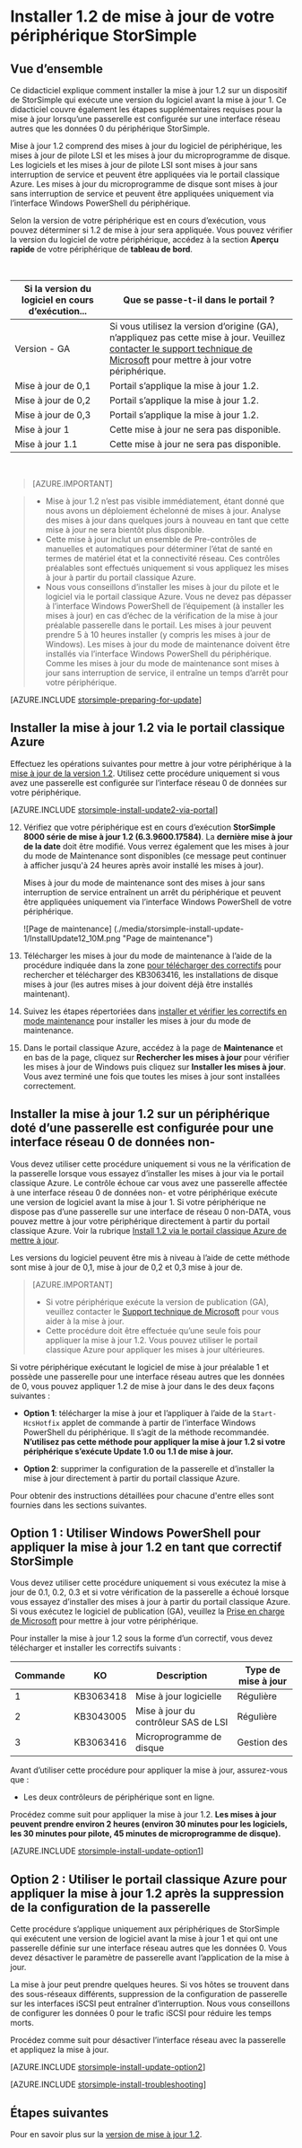 <properties
   pageTitle="Installer 1.2 de mise à jour de votre périphérique StorSimple | Microsoft Azure"
   description="Explique comment installer StorSimple 8000 série de mise à jour 1.2 sur votre périphérique de la gamme 8000 de StorSimple."
   services="storsimple"
   documentationCenter="NA"
   authors="alkohli"
   manager="carmonm"
   editor="" />
<tags
   ms.service="storsimple"
   ms.devlang="NA"
   ms.topic="article"
   ms.tgt_pltfrm="NA"
   ms.workload="TBD"
   ms.date="08/22/2016"
   ms.author="alkohli" />

# <a name="install-update-12-on-your-storsimple-device"></a>Installer 1.2 de mise à jour de votre périphérique StorSimple

## <a name="overview"></a>Vue d’ensemble

Ce didacticiel explique comment installer la mise à jour 1.2 sur un dispositif de StorSimple qui exécute une version du logiciel avant la mise à jour 1. Ce didacticiel couvre également les étapes supplémentaires requises pour la mise à jour lorsqu’une passerelle est configurée sur une interface réseau autres que les données 0 du périphérique StorSimple.

Mise à jour 1.2 comprend des mises à jour du logiciel de périphérique, les mises à jour de pilote LSI et les mises à jour du microprogramme de disque. Les logiciels et les mises à jour de pilote LSI sont mises à jour sans interruption de service et peuvent être appliquées via le portail classique Azure. Les mises à jour du microprogramme de disque sont mises à jour sans interruption de service et peuvent être appliquées uniquement via l’interface Windows PowerShell du périphérique.

Selon la version de votre périphérique est en cours d’exécution, vous pouvez déterminer si 1.2 de mise à jour sera appliquée. Vous pouvez vérifier la version du logiciel de votre périphérique, accédez à la section **Aperçu rapide** de votre périphérique de **tableau de bord**.

</br>

| Si la version du logiciel en cours d’exécution...   | Que se passe-t-il dans le portail ?                              |
|---------------------------------|--------------------------------------------------------------|
| Version - GA                    | Si vous utilisez la version d’origine (GA), n’appliquez pas cette mise à jour. Veuillez [contacter le support technique de Microsoft](storsimple-contact-microsoft-support.md) pour mettre à jour votre périphérique.|
| Mise à jour de 0,1                      | Portail s’applique la mise à jour 1.2.                                |
| Mise à jour de 0,2                      | Portail s’applique la mise à jour 1.2.                                |
| Mise à jour de 0,3                      | Portail s’applique la mise à jour 1.2.                                |
| Mise à jour 1                        | Cette mise à jour ne sera pas disponible.                           |
| Mise à jour 1.1                      | Cette mise à jour ne sera pas disponible.                           |

</br>

> [AZURE.IMPORTANT]

> -  Mise à jour 1.2 n’est pas visible immédiatement, étant donné que nous avons un déploiement échelonné de mises à jour. Analyse des mises à jour dans quelques jours à nouveau en tant que cette mise à jour ne sera bientôt plus disponible.
> - Cette mise à jour inclut un ensemble de Pre-contrôles de manuelles et automatiques pour déterminer l’état de santé en termes de matériel état et la connectivité réseau. Ces contrôles préalables sont effectués uniquement si vous appliquez les mises à jour à partir du portail classique Azure.
> - Nous vous conseillons d’installer les mises à jour du pilote et le logiciel via le portail classique Azure. Vous ne devez pas dépasser à l’interface Windows PowerShell de l’équipement (à installer les mises à jour) en cas d’échec de la vérification de la mise à jour préalable passerelle dans le portail. Les mises à jour peuvent prendre 5 à 10 heures installer (y compris les mises à jour de Windows). Les mises à jour du mode de maintenance doivent être installés via l’interface Windows PowerShell du périphérique. Comme les mises à jour du mode de maintenance sont mises à jour sans interruption de service, il entraîne un temps d’arrêt pour votre périphérique.

[AZURE.INCLUDE [storsimple-preparing-for-update](../../includes/storsimple-preparing-for-updates.md)]

## <a name="install-update-12-via-the-azure-classic-portal"></a>Installer la mise à jour 1.2 via le portail classique Azure

Effectuez les opérations suivantes pour mettre à jour votre périphérique à la [mise à jour de la version 1.2](storsimple-update1-release-notes.md). Utilisez cette procédure uniquement si vous avez une passerelle est configurée sur l’interface réseau 0 de données sur votre périphérique.

[AZURE.INCLUDE [storsimple-install-update2-via-portal](../../includes/storsimple-install-update2-via-portal.md)]

12. Vérifiez que votre périphérique est en cours d’exécution **StorSimple 8000 série de mise à jour 1.2 (6.3.9600.17584)**. La **dernière mise à jour de la date** doit être modifié. Vous verrez également que les mises à jour du mode de Maintenance sont disponibles (ce message peut continuer à afficher jusqu'à 24 heures après avoir installé les mises à jour).

    Mises à jour du mode de maintenance sont des mises à jour sans interruption de service entraînent un arrêt du périphérique et peuvent être appliquées uniquement via l’interface Windows PowerShell de votre périphérique.

    ![Page de maintenance] (./media/storsimple-install-update-1/InstallUpdate12_10M.png "Page de maintenance")

13. Télécharger les mises à jour du mode de maintenance à l’aide de la procédure indiquée dans la zone [pour télécharger des correctifs]( #to-download-hotfixes) pour rechercher et télécharger des KB3063416, les installations de disque mises à jour (les autres mises à jour doivent déjà être installés maintenant).

13. Suivez les étapes répertoriées dans [installer et vérifier les correctifs en mode maintenance](#to-install-and-verify-maintenance-mode-hotfixes) pour installer les mises à jour du mode de maintenance.

14. Dans le portail classique Azure, accédez à la page de **Maintenance** et en bas de la page, cliquez sur **Rechercher les mises à jour** pour vérifier les mises à jour de Windows puis cliquez sur **Installer les mises à jour**. Vous avez terminé une fois que toutes les mises à jour sont installées correctement.



## <a name="install-update-12-on-a-device-that-has-a-gateway-configured-for-a-non-data-0-network-interface"></a>Installer la mise à jour 1.2 sur un périphérique doté d’une passerelle est configurée pour une interface réseau 0 de données non-

Vous devez utiliser cette procédure uniquement si vous ne la vérification de la passerelle lorsque vous essayez d’installer les mises à jour via le portail classique Azure. Le contrôle échoue car vous avez une passerelle affectée à une interface réseau 0 de données non- et votre périphérique exécute une version de logiciel avant la mise à jour 1. Si votre périphérique ne dispose pas d’une passerelle sur une interface de réseau 0 non-DATA, vous pouvez mettre à jour votre périphérique directement à partir du portail classique Azure. Voir la rubrique [Install 1.2 via le portail classique Azure de mettre à jour](#install-update-1.2-via-the-azure-classic-portal).

Les versions du logiciel peuvent être mis à niveau à l’aide de cette méthode sont mise à jour de 0,1, mise à jour de 0,2 et 0,3 mise à jour de.


> [AZURE.IMPORTANT]
>
> - Si votre périphérique exécute la version de publication (GA), veuillez contacter le [Support technique de Microsoft](storsimple-contact-microsoft-support.md) pour vous aider à la mise à jour.
> - Cette procédure doit être effectuée qu’une seule fois pour appliquer la mise à jour 1.2. Vous pouvez utiliser le portail classique Azure pour appliquer les mises à jour ultérieures.

Si votre périphérique exécutant le logiciel de mise à jour préalable 1 et possède une passerelle pour une interface réseau autres que les données de 0, vous pouvez appliquer 1.2 de mise à jour dans le des deux façons suivantes :

- **Option 1**: télécharger la mise à jour et l’appliquer à l’aide de la `Start-HcsHotfix` applet de commande à partir de l’interface Windows PowerShell du périphérique. Il s’agit de la méthode recommandée. **N’utilisez pas cette méthode pour appliquer la mise à jour 1.2 si votre périphérique s’exécute Update 1.0 ou 1.1 de mise à jour.**

- **Option 2**: supprimer la configuration de la passerelle et d’installer la mise à jour directement à partir du portail classique Azure.


Pour obtenir des instructions détaillées pour chacune d'entre elles sont fournies dans les sections suivantes.

## <a name="option-1-use-windows-powershell-for-storsimple-to-apply-update-12-as-a-hotfix"></a>Option 1 : Utiliser Windows PowerShell pour appliquer la mise à jour 1.2 en tant que correctif StorSimple

Vous devez utiliser cette procédure uniquement si vous exécutez la mise à jour de 0.1, 0.2, 0.3 et si votre vérification de la passerelle a échoué lorsque vous essayez d’installer des mises à jour à partir du portail classique Azure. Si vous exécutez le logiciel de publication (GA), veuillez la [Prise en charge de Microsoft](storsimple-contact-microsoft-support.md) pour mettre à jour votre périphérique.

Pour installer la mise à jour 1.2 sous la forme d’un correctif, vous devez télécharger et installer les correctifs suivants :

| Commande  | KO        | Description             | Type de mise à jour  |
|--------|-----------|-------------------------|------------- |
| 1      | KB3063418 | Mise à jour logicielle         |  Régulière     |
| 2      | KB3043005 | Mise à jour du contrôleur SAS de LSI |  Régulière     |
| 3      | KB3063416 | Microprogramme de disque           | Gestion des  |

Avant d’utiliser cette procédure pour appliquer la mise à jour, assurez-vous que :

- Les deux contrôleurs de périphérique sont en ligne.

Procédez comme suit pour appliquer la mise à jour 1.2. **Les mises à jour peuvent prendre environ 2 heures (environ 30 minutes pour les logiciels, les 30 minutes pour pilote, 45 minutes de microprogramme de disque).**

[AZURE.INCLUDE [storsimple-install-update-option1](../../includes/storsimple-install-update-option1.md)]


## <a name="option-2-use-the-azure-classic-portal-to-apply-update-12-after-removing-the-gateway-configuration"></a>Option 2 : Utiliser le portail classique Azure pour appliquer la mise à jour 1.2 après la suppression de la configuration de la passerelle

Cette procédure s’applique uniquement aux périphériques de StorSimple qui exécutent une version de logiciel avant la mise à jour 1 et qui ont une passerelle définie sur une interface réseau autres que les données 0. Vous devez désactiver le paramètre de passerelle avant l’application de la mise à jour.

La mise à jour peut prendre quelques heures. Si vos hôtes se trouvent dans des sous-réseaux différents, suppression de la configuration de passerelle sur les interfaces iSCSI peut entraîner d’interruption. Nous vous conseillons de configurer les données 0 pour le trafic iSCSI pour réduire les temps morts.

Procédez comme suit pour désactiver l’interface réseau avec la passerelle et appliquez la mise à jour.

[AZURE.INCLUDE [storsimple-install-update-option2](../../includes/storsimple-install-update-option2.md)]

[AZURE.INCLUDE [storsimple-install-troubleshooting](../../includes/storsimple-install-troubleshooting.md)]


## <a name="next-steps"></a>Étapes suivantes

Pour en savoir plus sur la [version de mise à jour 1.2](storsimple-update1-release-notes.md).
